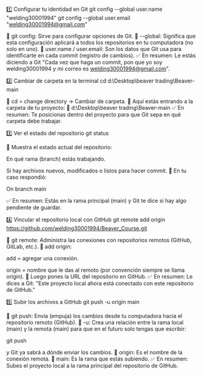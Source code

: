 1️⃣ Configurar tu identidad en Git
git config --global user.name "welding30001994"
git config --global user.email "welding30001994@gmail.com"


🔹 git config: Sirve para configurar opciones de Git.
🔹 --global: Significa que esta configuración aplicará a todos los repositorios en tu computadora (no solo en uno).
🔹 user.name / user.email: Son los datos que Git usa para identificarte en cada commit (registro de cambios).
✅ En resumen: Le estás diciendo a Git "Cada vez que haga un commit, pon que yo soy welding30001994 y mi correo es welding30001994@gmail.com".

2️⃣ Cambiar de carpeta en la terminal
cd d:\Desktop\beaver trading\Beaver-main


🔹 cd = change directory → Cambiar de carpeta.
🔹 Aquí estás entrando a la carpeta de tu proyecto:
📂 d:\Desktop\beaver trading\Beaver-main
✅ En resumen: Te posicionas dentro del proyecto para que Git sepa en qué carpeta debe trabajar.

3️⃣ Ver el estado del repositorio
git status


🔹 Muestra el estado actual del repositorio:

En qué rama (branch) estás trabajando.

Si hay archivos nuevos, modificados o listos para hacer commit.
🔹 En tu caso respondió:

On branch main


✅ En resumen: Estás en la rama principal (main) y Git te dice si hay algo pendiente de guardar.

4️⃣ Vincular el repositorio local con GitHub
git remote add origin https://github.com/welding30001994/Beaver_Course.git


🔹 git remote: Administra las conexiones con repositorios remotos (GitHub, GitLab, etc.).
🔹 add origin:

add = agregar una conexión.

origin = nombre que le das al remoto (por convención siempre se llama origin).
🔹 Luego pones la URL del repositorio en GitHub.
✅ En resumen: Le dices a Git:
"Este proyecto local ahora está conectado con este repositorio de GitHub."

5️⃣ Subir los archivos a GitHub
git push -u origin main


🔹 git push: Envía (empuja) los cambios desde tu computadora hacia el repositorio remoto (GitHub).
🔹 -u: Crea una relación entre la rama local (main) y la remota (main) para que en el futuro solo tengas que escribir:

git push


y Git ya sabrá a dónde enviar los cambios.
🔹 origin: Es el nombre de la conexión remota.
🔹 main: Es la rama que estás subiendo.
✅ En resumen: Subes el proyecto local a la rama principal del repositorio de GitHub.